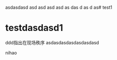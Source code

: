 
asdasdasd
asd
asd
asd
asd
as
das
d
as
d
as# test1
# testdasdasd1
ddd指出在现场秩序
asdasdasdasdasdasdasd

nihao 
